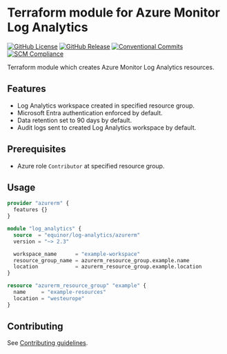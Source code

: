 # Terraform module for Azure Monitor Log Analytics

[![GitHub License](https://img.shields.io/github/license/equinor/terraform-azurerm-log-analytics)](https://github.com/equinor/terraform-azurerm-log-analytics/blob/main/LICENSE)
[![GitHub Release](https://img.shields.io/github/v/release/equinor/terraform-azurerm-log-analytics)](https://github.com/equinor/terraform-azurerm-log-analytics/releases/latest)
[![Conventional Commits](https://img.shields.io/badge/Conventional%20Commits-1.0.0-%23FE5196?logo=conventionalcommits&logoColor=white)](https://conventionalcommits.org)
[![SCM Compliance](https://scm-compliance-api.radix.equinor.com/repos/equinor/terraform-azurerm-log-analytics/badge)](https://developer.equinor.com/governance/scm-policy/)

Terraform module which creates Azure Monitor Log Analytics resources.

## Features

- Log Analytics workspace created in specified resource group.
- Microsoft Entra authentication enforced by default.
- Data retention set to 90 days by default.
- Audit logs sent to created Log Analytics workspace by default.

## Prerequisites

- Azure role `Contributor` at specified resource group.

## Usage

```terraform
provider "azurerm" {
  features {}
}

module "log_analytics" {
  source  = "equinor/log-analytics/azurerm"
  version = "~> 2.3"

  workspace_name      = "example-workspace"
  resource_group_name = azurerm_resource_group.example.name
  location            = azurerm_resource_group.example.location
}

resource "azurerm_resource_group" "example" {
  name     = "example-resources"
  location = "westeurope"
}
```

## Contributing

See [Contributing guidelines](https://github.com/equinor/terraform-baseline/blob/main/CONTRIBUTING.md).
